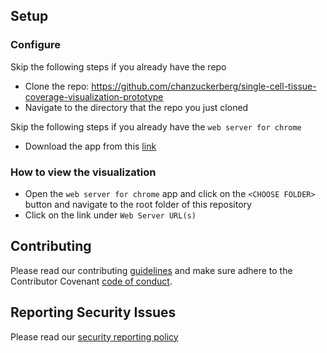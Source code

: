 ## Setup
### Configure

Skip the following steps if you already have the repo
* Clone the repo: https://github.com/chanzuckerberg/single-cell-tissue-coverage-visualization-prototype
* Navigate to the directory that the repo you just cloned 

Skip the following steps if you already have the `web server for chrome`
* Download the app from this [link](https://chrome.google.com/webstore/detail/web-server-for-chrome/ofhbbkphhbklhfoeikjpcbhemlocgigb?hl=en)

### How to view the visualization
* Open the `web server for chrome` app and click on the `<CHOOSE FOLDER>` button and navigate to the root folder of this repository
* Click on the link under `Web Server URL(s)`


## Contributing

Please read our contributing [guidelines](CONTRIBUTING.md) and make sure adhere to the Contributor Covenant [code of conduct](https://github.com/chanzuckerberg/.github/blob/master/CODE_OF_CONDUCT.md). 

## Reporting Security Issues                     
                                                
Please read our [security reporting policy](SECURITY.md)
